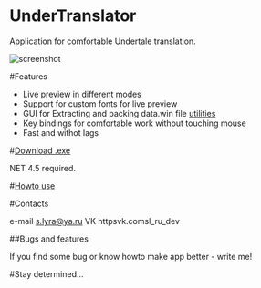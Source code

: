 # UnderTranslator
Application for comfortable Undertale translation.

![screenshot](https://raw.githubusercontent.com/SL-RU/UnderTranslator/master/help/scr.png)

#Features

- Live preview in different modes
- Support for custom fonts for live preview
- GUI for Extracting and packing data.win file [utilities](httpsgithub.comfjay69UndertaleTools)
- Key bindings for comfortable work without touching mouse
- Fast and withot lags

#[Download .exe](https://yadi.sk/d/3IHsG5IdofWHG)

NET 4.5 required.

#[Howto use](https://github.com/SL-RU/UnderTranslator/blob/master/help/help.md)

#Contacts

e-mail s.lyra@ya.ru
VK httpsvk.comsl_ru_dev

##Bugs and features

If you find some bug or know howto make app better - write me!

#Stay determined...
